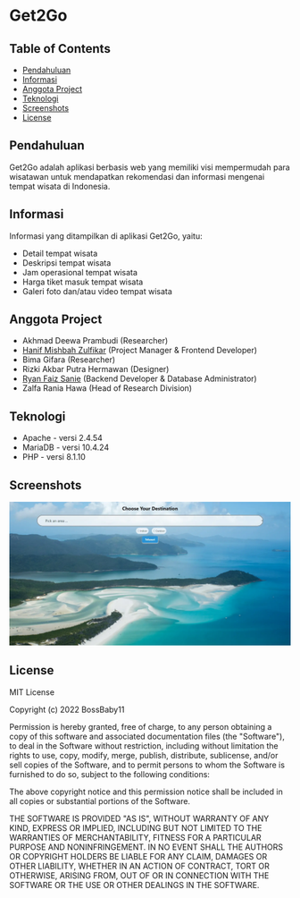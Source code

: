 # Get2Go

## Table of Contents
* [Pendahuluan](#pendahuluan)
* [Informasi](#informasi)
* [Anggota Project](#anggota-project)
* [Teknologi](#teknologi)
* [Screenshots](#screenshots)
* [License](#license)

## Pendahuluan
Get2Go adalah aplikasi berbasis web yang memiliki visi mempermudah para wisatawan untuk mendapatkan rekomendasi dan informasi mengenai tempat wisata di Indonesia.

## Informasi
Informasi yang ditampilkan di aplikasi Get2Go, yaitu:
- Detail tempat wisata
- Deskripsi tempat wisata
- Jam operasional tempat wisata
- Harga tiket masuk tempat wisata
- Galeri foto dan/atau video tempat wisata

## Anggota Project
- Akhmad Deewa Prambudi (Researcher)
- [Hanif Mishbah Zulfikar](https://github.com/BossBaby11) (Project Manager & Frontend Developer)
- Bima Gifara (Researcher)
- Rizki Akbar Putra Hermawan (Designer)
- [Ryan Faiz Sanie](https://github.com/ryanfaiz) (Backend Developer & Database Administrator)
- Zalfa Rania Hawa (Head of Research Division)

## Teknologi
- Apache - versi 2.4.54
- MariaDB - versi 10.4.24
- PHP - versi 8.1.10

## Screenshots
![Home Page](./img/ss/home.webp)

## License
MIT License

Copyright (c) 2022 BossBaby11

Permission is hereby granted, free of charge, to any person obtaining a copy of this software and associated documentation files (the "Software"), to deal in the Software without restriction, including without limitation the rights to use, copy, modify, merge, publish, distribute, sublicense, and/or sell copies of the Software, and to permit persons to whom the Software is furnished to do so, subject to the following conditions:

The above copyright notice and this permission notice shall be included in all copies or substantial portions of the Software.

THE SOFTWARE IS PROVIDED "AS IS", WITHOUT WARRANTY OF ANY KIND, EXPRESS OR IMPLIED, INCLUDING BUT NOT LIMITED TO THE WARRANTIES OF MERCHANTABILITY, FITNESS FOR A PARTICULAR PURPOSE AND NONINFRINGEMENT. IN NO EVENT SHALL THE AUTHORS OR COPYRIGHT HOLDERS BE LIABLE FOR ANY CLAIM, DAMAGES OR OTHER LIABILITY, WHETHER IN AN ACTION OF CONTRACT, TORT OR OTHERWISE, ARISING FROM, OUT OF OR IN CONNECTION WITH THE SOFTWARE OR THE USE OR OTHER DEALINGS IN THE SOFTWARE.